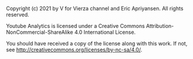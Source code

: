 Copyright (c) 2021 by V for Vierza channel and Eric Apriyansen. All rights reserved.

Youtube Analytics is licensed under a
Creative Commons Attribution-NonCommercial-ShareAlike 4.0 International License.

You should have received a copy of the license along with this
work. If not, see <http://creativecommons.org/licenses/by-nc-sa/4.0/>.
